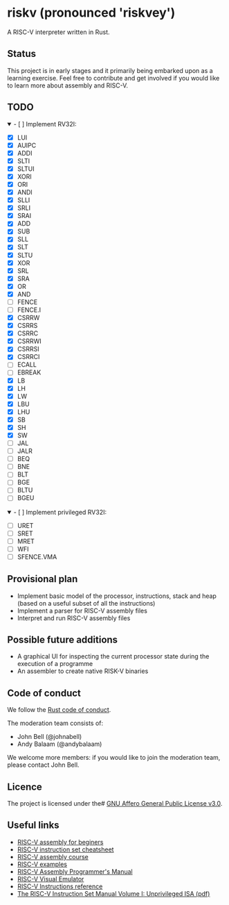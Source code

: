 # riskv (pronounced 'riskvey')

A RISC-V interpreter written in Rust.

## Status

This project is in early stages and it primarily being embarked upon as a learning exercise.
Feel free to contribute and get involved if you would like to learn more about assembly and RISC-V.

## TODO

<details open>
  <summary>
    - [ ] Implement RV32I:
  </summary>

  - [x] LUI
  - [x] AUIPC
  - [x] ADDI
  - [x] SLTI
  - [x] SLTUI
  - [x] XORI
  - [x] ORI
  - [x] ANDI
  - [x] SLLI
  - [x] SRLI
  - [x] SRAI
  - [x] ADD
  - [x] SUB
  - [x] SLL
  - [x] SLT
  - [x] SLTU
  - [x] XOR
  - [x] SRL
  - [x] SRA
  - [x] OR
  - [x] AND
  - [ ] FENCE
  - [ ] FENCE.I
  - [x] CSRRW
  - [x] CSRRS
  - [x] CSRRC
  - [X] CSRRWI
  - [X] CSRRSI
  - [X] CSRRCI
  - [ ] ECALL
  - [ ] EBREAK
  - [X] LB
  - [X] LH
  - [X] LW
  - [X] LBU
  - [X] LHU
  - [X] SB
  - [X] SH
  - [X] SW
  - [ ] JAL
  - [ ] JALR
  - [ ] BEQ
  - [ ] BNE
  - [ ] BLT
  - [ ] BGE
  - [ ] BLTU
  - [ ] BGEU

</details>

<details open>
  <summary>
    - [ ] Implement privileged RV32I:
  </summary>

  - [ ] URET
  - [ ] SRET
  - [ ] MRET
  - [ ] WFI
  - [ ] SFENCE.VMA

</details>

## Provisional plan

- Implement basic model of the processor, instructions, stack and heap (based on a useful subset of all the instructions)
- Implement a parser for RISC-V assembly files
- Interpret and run RISC-V assembly files

## Possible future additions

- A graphical UI for inspecting the current processor state during the execution of a programme
- An assembler to create native RISK-V binaries

## Code of conduct

We follow the [Rust code of conduct](https://www.rust-lang.org/policies/code-of-conduct).

The moderation team consists of:

* John Bell (@johnabell)
* Andy Balaam (@andybalaam)

We welcome more members: if you would like to join the moderation team, please contact John Bell.

## Licence

The project is licensed under the#
[GNU Affero General Public License v3.0](https://github.com/Johnabell/riskv/blob/master/LICENSE).

## Useful links

- [RISC-V assembly for beginers](https://medium.com/swlh/risc-v-assembly-for-beginners-387c6cd02c49)
- [RISC-V instruction set cheatsheet](https://itnext.io/risc-v-instruction-set-cheatsheet-70961b4bbe8)
- [RISC-V assembly course](https://web.eecs.utk.edu/~smarz1/courses/ece356/notes/assembly/)
- [RISC-V examples](https://github.com/takenobu-hs/cpu-assembly-examples/tree/master/riscv/linux)
- [RISC-V Assembly Programmer's Manual](https://github.com/riscv-non-isa/riscv-asm-manual/blob/master/riscv-asm.md)
- [RISC-V Visual Emulator](https://eseo-tech.github.io/emulsiV/)
- [RISC-V Instructions reference](https://msyksphinz-self.github.io/riscv-isadoc/html/rvi.html)
- [The RISC-V Instruction Set Manual Volume I: Unprivileged ISA (pdf)](https://github.com/riscv/riscv-isa-manual/releases/download/Ratified-IMAFDQC/riscv-spec-20191213.pdf)
